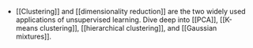 
- [[Clustering]] and [[dimensionality reduction]] are the two widely used applications of unsupervised learning. Dive deep into [[PCA]], [[K-means clustering]], [[hierarchical clustering]], and [[Gaussian mixtures]].